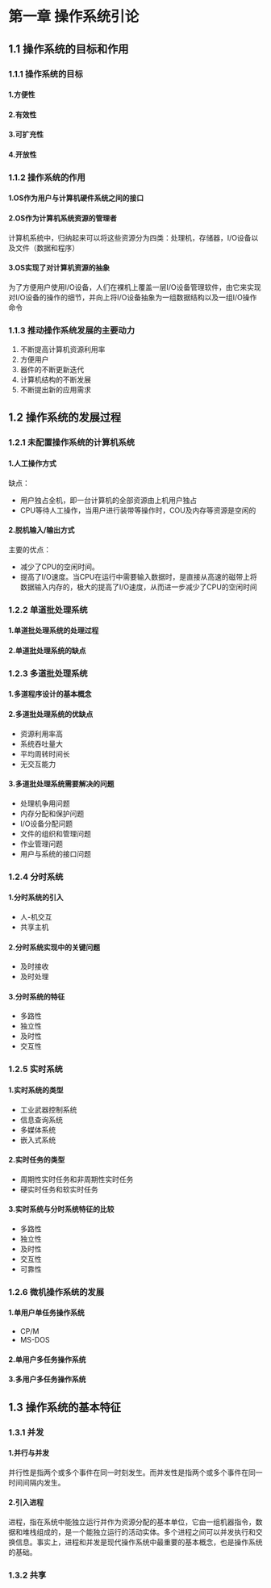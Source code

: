 # 第一章 操作系统引论

## 1.1 操作系统的目标和作用

### 1.1.1 操作系统的目标

#### 1.方便性

#### 2.有效性

#### 3.可扩充性

#### 4.开放性

### 1.1.2 操作系统的作用

#### 1.OS作为用户与计算机硬件系统之间的接口

#### 2.OS作为计算机系统资源的管理者

计算机系统中，归纳起来可以将这些资源分为四类：处理机，存储器，I/O设备以及文件（数据和程序）

#### 3.OS实现了对计算机资源的抽象

为了方便用户使用I/O设备，人们在裸机上覆盖一层I/O设备管理软件，由它来实现对I/O设备的操作的细节，并向上将I/O设备抽象为一组数据结构以及一组I/O操作命令

### 1.1.3 推动操作系统发展的主要动力

1. 不断提高计算机资源利用率
2. 方便用户
3. 器件的不断更新迭代
4. 计算机结构的不断发展
5. 不断提出新的应用需求

## 1.2 操作系统的发展过程

### 1.2.1 未配置操作系统的计算机系统

#### 1.人工操作方式

缺点：

- 用户独占全机，即一台计算机的全部资源由上机用户独占
- CPU等待人工操作，当用户进行装带等操作时，COU及内存等资源是空闲的

#### 2.脱机输入/输出方式

主要的优点：

- 减少了CPU的空闲时间。
- 提高了I/O速度。当CPU在运行中需要输入数据时，是直接从高速的磁带上将数据输入内存的，极大的提高了I/O速度，从而进一步减少了CPU的空闲时间

### 1.2.2 单道批处理系统

#### 1.单道批处理系统的处理过程

#### 2.单道批处理系统的缺点

### 1.2.3 多道批处理系统

#### 1.多道程序设计的基本概念

#### 2.多道批处理系统的优缺点

- 资源利用率高
- 系统吞吐量大
- 平均周转时间长
- 无交互能力

#### 3.多道批处理系统需要解决的问题

- 处理机争用问题
- 内存分配和保护问题
- I/O设备分配问题
- 文件的组织和管理问题
- 作业管理问题
- 用户与系统的接口问题

### 1.2.4 分时系统

#### 1.分时系统的引入

- 人-机交互
- 共享主机

#### 2.分时系统实现中的关键问题

- 及时接收
- 及时处理

#### 3.分时系统的特征

- 多路性
- 独立性
- 及时性
- 交互性

### 1.2.5 实时系统

#### 1.实时系统的类型

- 工业武器控制系统
- 信息查询系统
- 多媒体系统
- 嵌入式系统

#### 2.实时任务的类型

- 周期性实时任务和非周期性实时任务
- 硬实时任务和软实时任务

#### 3.实时系统与分时系统特征的比较

- 多路性
- 独立性
- 及时性
- 交互性
- 可靠性

### 1.2.6 微机操作系统的发展

#### 1.单用户单任务操作系统

- CP/M
- MS-DOS

#### 2.单用户多任务操作系统

#### 3.多用户多任务操作系统

## 1.3 操作系统的基本特征

### 1.3.1 并发

#### 1.并行与并发

并行性是指两个或多个事件在同一时刻发生。而并发性是指两个或多个事件在同一时间间隔内发生。

#### 2.引入进程

进程，指在系统中能独立运行并作为资源分配的基本单位，它由一组机器指令，数据和堆栈组成的，是一个能独立运行的活动实体。多个进程之间可以并发执行和交换信息。事实上，进程和并发是现代操作系统中最重要的基本概念，也是操作系统的基础。

### 1.3.2 共享

